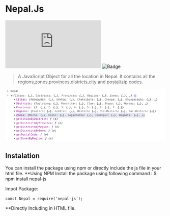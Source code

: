 # Nepal.Js 
![Last Commit](https://img.shields.io/github/last-commit/ramanic/nepal.js) ![Badge](https://img.shields.io/npm/l/nepal-js)

>A JavaScript Object for all the location in Nepal. It contains all the regions,zones,provinces,districts,city and postal/zip codes.<br>

![Nepal.js](/screenshots/nepal.png?raw=true "Nepal.js")

## Instalation
You can install the package using npm or directly include the js file in your html file.
**Using NPM
Install the package using following command :
$ npm install nepal-js

Impot Package:

```
const Nepal = require('nepal-js');
```

**Directly Including in HTML file.

